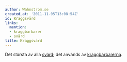 ```yaml
---
author: Wahnstrom.se
created_at: '2011-11-05T13:08:54Z'
id: Kraggsvärd
links:
  mention:
  - kraggbarbarer
  - svärd
title: Kraggsvärd
---
```


Det största av alla [svärd]; det används av [kraggbarbarerna].

  [svärd]: svärd
  [kraggbarbarerna]: kraggbarbarer